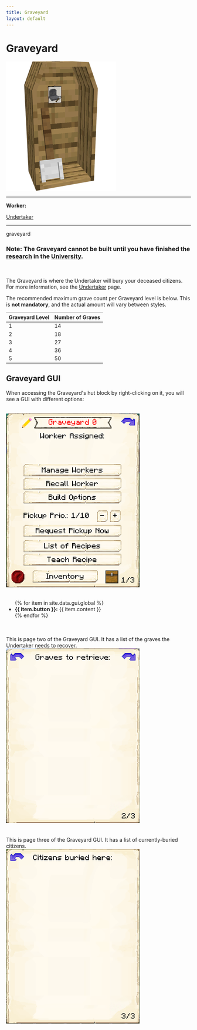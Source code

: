 ```yaml
---
title: Graveyard
layout: default
---
```

# Graveyard

<div class="infobox box text-center">
    <img src="../../assets/images/buildings/graveyard.png" alt="Graveyard" />
    <hr />
    <div class="row section-text text-left">
        <div class="col">
        <p><strong>Worker:</strong></p>
        </div>
        <div class="col">
        <p><a href="../workers/undertaker">Undertaker</a></p>
        </div>
    </div>
    <hr />
    <recipe>graveyard</recipe>
</div>

### Note: The Graveyard cannot be built until you have finished the [research](../../source/systems/research) in the [University](../../source/buildings/university).
<br>

The Graveyard is where the Undertaker will bury your deceased citizens.
For more information, see the [Undertaker](../../source/workers/undertaker) page.

The recommended maximum grave count per Graveyard level is below. This is **not mandatory**, and the actual amount will vary between styles.

| Graveyard Level | Number of Graves |
| --------------- | ---------------- |
| 1 | 14 | 
| 2 | 18 |
| 3 | 27 |
| 4 | 36 |
| 5 | 50 |

## Graveyard GUI

When accessing the Graveyard's hut block by right-clicking on it, you will see a GUI with different options:

<br>
<div class="row">
  <div class="col-sm-12 col-md">
    <img src="../../assets/images/gui/graveyardgui1.png" class="img-fluid mx-auto" alt="Graveyard GUI 1">
  </div>
  <div class="col-sm-12 col-md">
    <br>
    <ul>
      {% for item in site.data.gui.global %}
        <li><strong>{{ item.button }}:</strong> {{ item.content }}</li>
      {% endfor %}
    </ul>
  </div>
</div>
<br><br>
This is page two of the Graveyard GUI. It has a list of the graves the Undertaker needs to recover.

<br>
<div class="row">
  <div class="col-sm-12 col-md">
    <img src="../../assets/images/gui/graveyardgui2.png" class="img-fluid mx-auto" alt="Graveyard GUI 2">
  </div>
</div>
  <br><br>
  This is page three of the Graveyard GUI. It has a list of currently-buried citizens.

<br>
<div class="row">
  <div class="col-sm-12 col-md">
    <img src="../../assets/images/gui/graveyardgui3.png" class="img-fluid mx-auto" alt="Graveyard GUI 3">
  </div>
</div>
